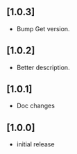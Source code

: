 ## [1.0.3] 

- Bump Get version.

## [1.0.2] 

- Better description.

## [1.0.1]

- Doc changes

## [1.0.0]

- initial release
